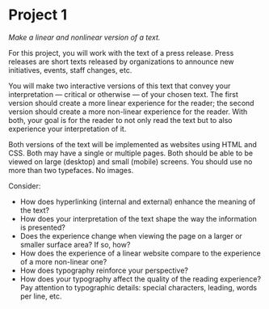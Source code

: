 # Project 1

*Make a linear and nonlinear version of a text.*

For this project, you will work with the text of a press release. Press releases are short texts released by organizations to announce new initiatives, events, staff changes, etc.

You will make two interactive versions of this text that convey your interpretation — critical or otherwise — of your chosen text. The first version should create a more linear experience for the reader; the second version should create a more non-linear experience for the reader. With both, your goal is for the reader to not only read the text but to also experience your interpretation of it.

Both versions of the text will be implemented as websites using HTML and CSS. Both may have a single or multiple pages. Both should be able to be viewed on large (desktop) and small (mobile) screens. You should use no more than two typefaces. No images.

Consider:
* How does hyperlinking (internal and external) enhance the meaning of the text?
* How does your interpretation of the text shape the way the information is presented?
* Does the experience change when viewing the page on a larger or smaller surface area? If so, how?
* How does the experience of a linear website compare to the experience of a more non-linear one?
* How does typography reinforce your perspective?
* How does your typography affect the quality of the reading experience? Pay attention to typographic details: special characters, leading, words per line, etc.
